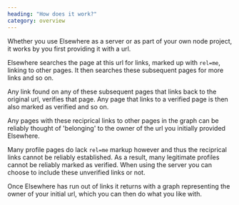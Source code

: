 ```yaml
---
heading: "How does it work?"
category: overview
---
```

Whether you use Elsewhere as a server or as part of your own node project, it works by you first providing it with a url.

Elsewhere searches the page at this url for links, marked up with `rel=me`, linking to other pages. It then searches these subsequent pages for more links and so on.

Any link found on any of these subsequent pages that links back to the original url, verifies that page. Any page that links to a verified page is then also marked as verified and so on.

Any pages with these reciprical links to other pages in the graph can be reliably thought of 'belonging' to the owner of the url you initially provided Elsewhere.

Many profile pages do lack `rel=me` markup however and thus the reciprical links cannot be reliably established. As a result, many legitimate profiles cannot be reliably marked as verified. When using the server you can choose to include these unverified links or not.

Once Elsewhere has run out of links it returns with a graph representing the owner of your initial url, which you can then do what you like with.